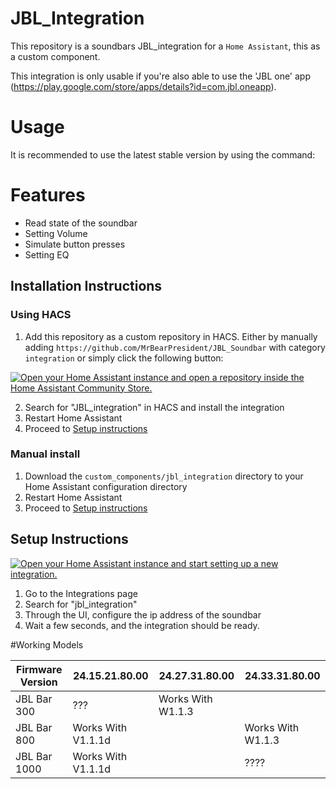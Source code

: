 JBL_Integration
===========================================

This repository is a soundbars JBL_integration for a `Home Assistant`, this as a custom component.

This integration is only usable if you're also able to use the 'JBL one' app (https://play.google.com/store/apps/details?id=com.jbl.oneapp). 




Usage
=====


It is recommended to use the latest stable version by using the command:



Features
========
- Read state of the soundbar
- Setting Volume
- Simulate button presses
- Setting EQ

## Installation Instructions

### Using HACS

1. Add this repository as a custom repository in HACS. Either by manually adding `https://github.com/MrBearPresident/JBL_Soundbar` with category `integration` or simply click the following button:

[![Open your Home Assistant instance and open a repository inside the Home Assistant Community Store.](https://my.home-assistant.io/badges/hacs_repository.svg)](https://my.home-assistant.io/redirect/hacs_repository/?owner=MrBearPresident&repository=JBL_Soundbar&category=integration)

2. Search for "JBL_integration" in HACS and install the integration
3. Restart Home Assistant
4. Proceed to [Setup instructions](#setup-instructions)

### Manual install

1. Download the `custom_components/jbl_integration` directory to your Home Assistant configuration directory
2. Restart Home Assistant
3. Proceed to [Setup instructions](#setup-instructions)

## Setup Instructions

[![Open your Home Assistant instance and start setting up a new integration.](https://my.home-assistant.io/badges/config_flow_start.svg)](https://my.home-assistant.io/redirect/config_flow_start/?domain=jbl_integration)

1. Go to the Integrations page
2. Search for "jbl_integration"
3. Through the UI, configure the ip address of the soundbar 
4. Wait a few seconds, and the integration should be ready.



#Working Models


| Firmware Version | 24.15.21.80.00 | 24.27.31.80.00 | 24.33.31.80.00|
| ------------- | ------------- |-------------|------------- |
| JBL Bar 300 | ??? |Works With W1.1.3 | |
| JBL Bar 800 | Works With V1.1.1d | |Works With W1.1.3 |
| JBL Bar 1000 |  Works With V1.1.1d| | ???? |
